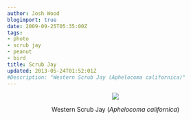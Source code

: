 ```yaml
---
author: Josh Wood
blogimport: true
date: 2009-09-25T05:35:00Z
tags:
- photo
- scrub jay
- peanut
- bird
title: Scrub Jay
updated: 2013-05-24T01:52:01Z
#Description: "Western Scrub Jay (Aphelocoma californica)"
---
```


<div class="separator" style="clear: both; text-align: center;">
  <img border="0" src="/img/scrubjay.jpg" /></a>
  <p>Western Scrub Jay (<em>Aphelocoma californica</em>)</p>
</div>
<!--more-->
